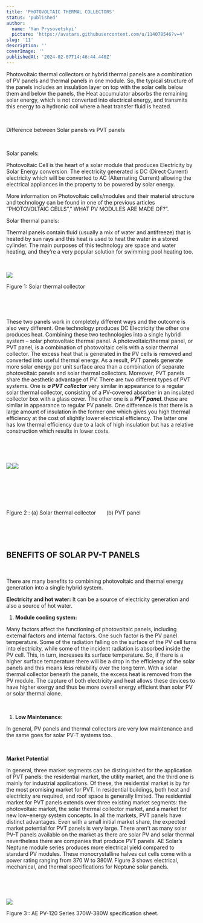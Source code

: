 ```yaml
---
title: 'PHOTOVOLTAIC THERMAL COLLECTORS'
status: 'published'
author:
  name: 'Yan Prysovetskyi'
  picture: 'https://avatars.githubusercontent.com/u/114078546?v=4'
slug: '11'
description: ''
coverImage: ''
publishedAt: '2024-02-07T14:46:44.440Z'
---
```


Photovoltaic thermal collectors or hybrid thermal panels are a combination of PV panels and thermal panels in one module. So, the typical structure of the panels includes an insulation layer on top with the solar cells below them and below the panels, the Heat accumulator absorbs the remaining solar energy, which is not converted into electrical energy, and transmits this energy to a hydronic coil where a heat transfer fluid is heated.

 

Difference between Solar panels vs PVT panels

 

Solar panels:

Photovoltaic Cell is the heart of a solar module that produces Electricity by Solar Energy conversion. The electricity generated is DC (Direct Current) electricity which will be converted to AC (Alternating Current) allowing the electrical appliances in the property to be powered by solar energy.

More information on Photovoltaic cells/modules and their material structure and technology can be found in one of the previous articles “PHOTOVOLTAIC CELLS”,” WHAT PV MODULES ARE MADE OF?”.

Solar thermal panels:

Thermal panels contain fluid (usually a mix of water and antifreeze) that is heated by sun rays and this heat is used to heat the water in a stored cylinder. The main purposes of this technology are space and water heating, and they’re a very popular solution for swimming pool heating too.

 

![](https://ae-solar.com/wp-content/uploads/2023/01/Collector-1024x633.jpg)

Figure 1: Solar thermal collector

 

 

These two panels work in completely different ways and the outcome is also very different. One technology produces DC Electricity the other one produces heat. Combining these two technologies into a single hybrid system – solar photovoltaic thermal panel. A photovoltaic/thermal panel, or PVT panel, is a combination of photovoltaic cells with a solar thermal collector. The excess heat that is generated in the PV cells is removed and converted into useful thermal energy. As a result, PVT panels generate more solar energy per unit surface area than a combination of separate photovoltaic panels and solar thermal collectors. Moreover, PVT panels share the aesthetic advantage of PV. There are two different types of PVT systems. One is ***a PVT collector*** very similar in appearance to a regular solar thermal collector, consisting of a PV-covered absorber in an insulated collector box with a glass cover. The other one is a ***PVT panel***. these are similar in appearance to regular PV panels. One difference is that there is a large amount of insulation in the former one which gives you high thermal efficiency at the cost of slightly lower electrical efficiency. The latter one has low thermal efficiency due to a lack of high insulation but has a relative construction which results in lower costs.

 

 

![](https://ae-solar.com/wp-content/uploads/2023/01/Collector2-300x186.jpg)![](https://ae-solar.com/wp-content/uploads/2023/01/PVT-300x186.jpg)

 

 

 

Figure 2 : (a) Solar thermal collector       (b) PVT panel

 

 

## **BENEFITS OF SOLAR PV-T PANELS**

 

There are many benefits to combining photovoltaic and thermal energy generation into a single hybrid system.

**Electricity and hot water:** It can be a source of electricity generation and also a source of hot water.

1. **Module cooling system:** 

Many factors affect the functioning of photovoltaic panels, including external factors and internal factors. One such factor is the PV panel temperature. Some of the radiation falling on the surface of the PV cell turns into electricity, while some of the incident radiation is absorbed inside the PV cell. This, in turn, increases its surface temperature. So, if there is a higher surface temperature there will be a drop in the efficiency of the solar panels and this means less reliability over the long term. With a solar thermal collector beneath the panels, the excess heat is removed from the PV module. The capture of both electricity and heat allows these devices to have higher exergy and thus be more overall energy efficient than solar PV or solar thermal alone.

 

1. **Low Maintenance:** 

In general, PV panels and thermal collectors are very low maintenance and the same goes for solar PV-T systems too.

 

**Market Potential** 

In general, three market segments can be distinguished for the application of PVT panels: the residential market, the utility market, and the third one is mainly for industrial applications. Of these, the residential market is by far the most promising market for PVT. In residential buildings, both heat and electricity are required, and roof space is generally limited. The residential market for PVT panels extends over three existing market segments: the photovoltaic market, the solar thermal collector market, and a market for new low-energy system concepts. In all the markets, PVT panels have distinct advantages. Even with a small initial market share, the expected market potential for PVT panels is very large. There aren't as many solar PV-T panels available on the market as there are solar PV and solar thermal nevertheless there are companies that produce PVT panels. AE Solar’s Neptune module series produces more electrical yield compared to standard PV modules. These monocrystalline halves cut cells come with a power rating ranging from 370 W to 380W. Figure 3 shows electrical, mechanical, and thermal specifications for Neptune solar panels.

 

 

![](https://ae-solar.com/wp-content/uploads/2023/01/1-1024x651.jpg)

Figure 3 : AE PV-120 Series 370W-380W specification sheet.